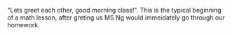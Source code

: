 "Lets greet each other, good morning class!". This is the typical beginning of a math lesson, after greting us MS Ng would immeidately go through our homework.

